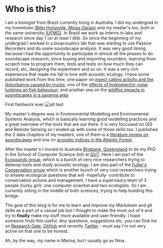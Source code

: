 # Who is this?

I am a biologist from Brazil currently living in Australia. I did my undergrad in my hometown [(Belo Horizonte, Minas Gerais)](https://goo.gl/maps/xsADfCoEFbiZnChi6) and my master's too, both in the same university [(UFMG)](https://ufmg.br/). In Brazil we work as interns in labs and research since day 1 (or at least I did). So since the beginning of my undergrad I worked in a bioacoustics lab that was starting to use Passive Recorders and do some soundscape analysis. It was very good timing because I had the opportunity to participate in almost all the phases to do soundscape research, since buying and importing recorders, learning from scratch how to program them, tests and tests on how much they can record, etc, designing the experiment and so on. It was a very rich experience that made me fall in love with acoustic ecology. I have some published work from this time, one paper on [insect calling activity and the disturbance caused by trucks](https://www.researchgate.net/publication/334817818_Effects_of_mining_truck_traffic_on_cricket_calling_activity?_sg=kM9aEF6HJWhss8V2vTKCO-_GulPPARRuwUbw19IvyhTlacX7Ety1ekTUEqUBTREmUt5u4n90GdwOmWCWFzK-CIAHy6FtocqYj9F_wyxW.TkWcq6x3-2ZxHX4Jmx0gyTchJRoVBFlz9J4eA1bvFM6w9wpEdiu_vijUGhGjpJcW80TYLyx7Tn78PDyv67t18A); one of the [effects of hydroelectric noise turbines on fish behaviour](https://www.researchgate.net/publication/329138091_Effects_of_hydroelectric_turbine_noise_on_the_behaviour_of_Leporinus_taeniatus_Characiformes_Anostomidae_in_captivity?_sg=kM9aEF6HJWhss8V2vTKCO-_GulPPARRuwUbw19IvyhTlacX7Ety1ekTUEqUBTREmUt5u4n90G0dwOmWCWFzK-CIAHy6FtocqYj9F_wyxW.TkWcq6x3-2ZxHX4Jmx0gyTchJRoVBFlz9J4eA1bvFM6w9wpEdiu_vijUGhGjpJcW80TYLyx7Tn78PDyv67t18A); and another one on the [wildfire impacts in soundscapes in a savanna area ](https://www.researchgate.net/publication/348591686_Changes_on_soundscapes_reveal_impacts_of_wildfires_in_the_fauna_of_a_Brazilian_savanna?_sg=kM9aEF6HJWhss8V2vTKCO-_GulPPARRuwUbw19IvyhTlacX7Ety1ekTUEqUBTREmUt5u4n90GdwOmWCWFzK-CIAHy6FtocqYj9F_wyxW.TkWcq6x3-2ZxHX4Jmx0gyTchJRoVBFlz9J4eA1bvFM6w9wpEdiu_vijUGhGjpJcW80TYLyx7Tn78PDyv67t18A)

First fieldwork ever
![alt text](https://github.com/ninascarpelli/ninascarpelli.github.io/blob/main/101_2284.JPG "First fieldwork")

My master's degree was in Environmental Modelling and Environmental Systems Analysis, which is basically learning good modelling practices and a great overview of the tools that are out there. It is very foccused on GIS and Remote Sensing so I ended up with some of those skills too. I published the 2 data chapters of my masters, one of them is a [literature review on soundscapes](https://www.researchgate.net/publication/344887037_Gaps_in_terrestrial_soundscape_research_Its_time_to_focus_on_tropical_wildlife?_sg=kM9aEF6HJWhss8V2vTKCO-_GulPPARRuwUbw19IvyhTlacX7Ety1ekTUEqUBTREmUt5u4n90GdwOmWCWFzK-CIAHy6FtocqYj9F_wyxW.TkWcq6x3-2ZxHX4Jmx0gyTchJRoVBFlz9J4eA1bvFM6w9wpEdiu_vijUGhGjpJcW80TYLyx7Tn78PDyv67t18A) and one on [acoustic indices in the Atlantic Forest](https://www.researchgate.net/publication/344731814_What_does_Atlantic_Forest_soundscapes_can_tell_us_about_landscape?_sg=kM9aEF6HJWhss8V2vTKCO-_GulPPARRuwUbw19IvyhTlacX7Ety1ekTUEqUBTREmUt5u4n90GdwOmWCWFzK-CIAHy6FtocqYj9F_wyxW.TkWcq6x3-2ZxHX4Jmx0gyTchJRoVBFlz9J4eA1bvFM6w9wpEdiu_vijUGhGjpJcW80TYLyx7Tn78PDyv67t18A).

After the master's I moved to Australia [Brisbane, Queensland](https://goo.gl/maps/ttyfqeVDnE1iBC3QA) to do my PhD in the School of Computer Science (lol) at [QUT](https://www.qut.edu.au/). Here I am part of the [Ecosounds group](https://research.ecosounds.org/), which is a bunch of very nice researchers trying to delevop tools and study acoustic ecology. I am also part of the [Fuller's Conservation group](https://fullerecologylab.wordpress.com/) which is another bunch of very cool researchers trying to answer ecological questions that will -hopefully- contribute to conservation actions and management. I have a supervisory team of 3 people (lucky girl): one computer scientist and two ecologists. So I am currently sitting in the middle of both sciences, trying to help building this bridge.

The goal of this blog is for me to learn and improve my Markdown and git skills as a part of a casual job but I thought to make the most out of it and try to **finally** make my stuff more available and user-friendly. I hope someone finds this useful. Any questions, suggestions etc, you can find me on [Research Gate](https://www.researchgate.net/profile/Marina-Scarpelli), [GitHub](https://github.com/ninascarpelli) and recently [Twitter](https://twitter.com/scarpellinina) - must say I'm not very active on that one to be honest.

Ah, by the way, my name is Marina, but I usually go as Nina.
